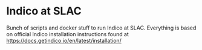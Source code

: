 # Indico at SLAC

Bunch of scripts and docker stuff to run Indico at SLAC. Everything is based on official Indico installation instructions found at https://docs.getindico.io/en/latest/installation/
